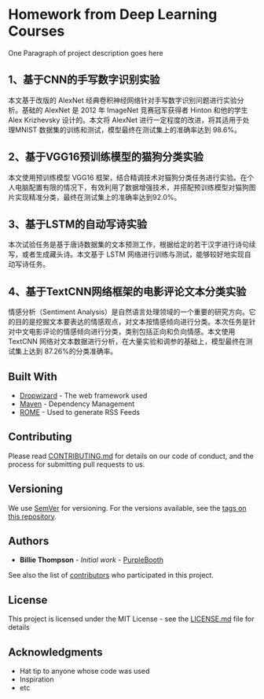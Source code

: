 # Homework from Deep Learning Courses

One Paragraph of project description goes here

## 1、基于CNN的手写数字识别实验

本文基于改版的 AlexNet 经典卷积神经网络针对手写数字识别问题进行实验分析。基础的 AlexNet 是 2012 年 ImageNet 竞赛冠军获得者 Hinton 和他的学生Alex Krizhevsky 设计的。本文将 AlexNet 进行一定程度的改进，将其适用于处理MNIST 数据集的训练和测试，模型最终在测试集上的准确率达到 98.6%。

## 2、基于VGG16预训练模型的猫狗分类实验

本文使用预训练模型 VGG16 框架，结合精调技术对猫狗分类任务进行实验。在个人电脑配置有限的情况下，有效利用了数据增强技术，并搭配预训练模型对猫狗图片实现精准分类，最终在测试集上的准确率达到92.0%。

## 3、基于LSTM的自动写诗实验

本次试验任务是基于唐诗数据集的文本预测工作，根据给定的若干汉字进行诗句续写，或者生成藏头诗。本文基于 LSTM 网络进行训练与测试，能够较好地实现自动写诗任务。

## 4、基于TextCNN网络框架的电影评论文本分类实验

情感分析（Sentiment Analysis）是自然语言处理领域的一个重要的研究方向。它的目的是挖掘文本要表达的情感观点，对文本按情感倾向进行分类。本次任务是针对中文电影评论的情感倾向进行分类，类别包括正向和负向情感。本文使用TextCNN 网络对文本数据进行分析，在大量实验和调参的基础上，模型最终在测试集上达到 87.26%的分类准确率。



## Built With

* [Dropwizard](http://www.dropwizard.io/1.0.2/docs/) - The web framework used
* [Maven](https://maven.apache.org/) - Dependency Management
* [ROME](https://rometools.github.io/rome/) - Used to generate RSS Feeds

## Contributing

Please read [CONTRIBUTING.md](https://gist.github.com/PurpleBooth/b24679402957c63ec426) for details on our code of conduct, and the process for submitting pull requests to us.

## Versioning

We use [SemVer](http://semver.org/) for versioning. For the versions available, see the [tags on this repository](https://github.com/your/project/tags). 

## Authors

* **Billie Thompson** - *Initial work* - [PurpleBooth](https://github.com/PurpleBooth)

See also the list of [contributors](https://github.com/your/project/contributors) who participated in this project.

## License

This project is licensed under the MIT License - see the [LICENSE.md](LICENSE.md) file for details

## Acknowledgments

* Hat tip to anyone whose code was used
* Inspiration
* etc
